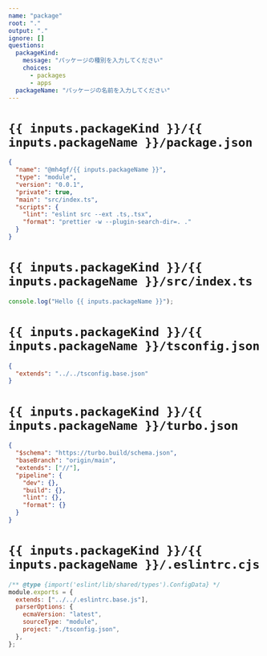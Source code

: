 ```yaml
---
name: "package"
root: "."
output: "."
ignore: []
questions:
  packageKind:
    message: "パッケージの種別を入力してください"
    choices:
      - packages
      - apps
  packageName: "パッケージの名前を入力してください"
---
```


# `{{ inputs.packageKind }}/{{ inputs.packageName }}/package.json`

```json
{
  "name": "@mh4gf/{{ inputs.packageName }}",
  "type": "module",
  "version": "0.0.1",
  "private": true,
  "main": "src/index.ts",
  "scripts": {
    "lint": "eslint src --ext .ts,.tsx",
    "format": "prettier -w --plugin-search-dir=. ."
  }
}
```

# `{{ inputs.packageKind }}/{{ inputs.packageName }}/src/index.ts`

```typescript
console.log("Hello {{ inputs.packageName }}");
```

# `{{ inputs.packageKind }}/{{ inputs.packageName }}/tsconfig.json`

```json
{
  "extends": "../../tsconfig.base.json"
}
```

# `{{ inputs.packageKind }}/{{ inputs.packageName }}/turbo.json`

```json
{
  "$schema": "https://turbo.build/schema.json",
  "baseBranch": "origin/main",
  "extends": ["//"],
  "pipeline": {
    "dev": {},
    "build": {},
    "lint": {},
    "format": {}
  }
}
```

# `{{ inputs.packageKind }}/{{ inputs.packageName }}/.eslintrc.cjs`

```js
/** @type {import('eslint/lib/shared/types').ConfigData} */
module.exports = {
  extends: ["../../.eslintrc.base.js"],
  parserOptions: {
    ecmaVersion: "latest",
    sourceType: "module",
    project: "./tsconfig.json",
  },
};
```
